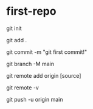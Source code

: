 # first-repo

git init

git add .

git commit -m "git first commit!"

git branch -M main

git remote add origin [source]

git remote -v

git push -u origin main
 
